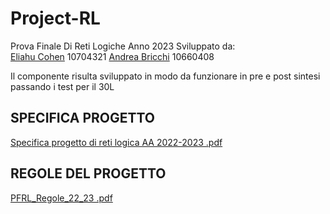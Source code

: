 # Project-RL
Prova Finale Di Reti Logiche 
Anno 2023
Sviluppato da:  
[Eliahu Cohen](https://github.com/EliahuC) 10704321
[Andrea Bricchi](https://github.com/andrebricchi) 10660408


Il componente risulta sviluppato in modo da funzionare in pre e post sintesi passando i test per il 30L
## SPECIFICA PROGETTO
[Specifica progetto di reti logica AA 2022-2023 .pdf](https://github.com/EliahuC/Project-RL/files/11099639/Specifica.progetto.di.reti.logica.AA.2022-2023.2.pdf)

## REGOLE DEL PROGETTO
[PFRL_Regole_22_23 .pdf](https://github.com/EliahuC/Project-RL/files/11099640/PFRL_Regole_22_23.1.pdf)
